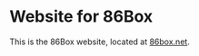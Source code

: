 Website for 86Box
=================
This is the 86Box website, located at [86box.net](https://86box.net).
